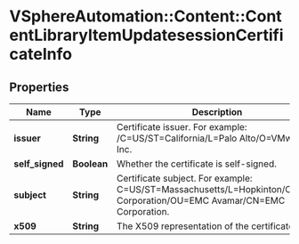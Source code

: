# VSphereAutomation::Content::ContentLibraryItemUpdatesessionCertificateInfo

## Properties
Name | Type | Description | Notes
------------ | ------------- | ------------- | -------------
**issuer** | **String** | Certificate issuer. For example: /C&#x3D;US/ST&#x3D;California/L&#x3D;Palo Alto/O&#x3D;VMware, Inc. | 
**self_signed** | **Boolean** | Whether the certificate is self-signed. | 
**subject** | **String** | Certificate subject. For example: C&#x3D;US/ST&#x3D;Massachusetts/L&#x3D;Hopkinton/O&#x3D;EMC Corporation/OU&#x3D;EMC Avamar/CN&#x3D;EMC Corporation. | 
**x509** | **String** | The X509 representation of the certificate. | 


